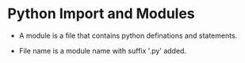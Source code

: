 # **Python Import and Modules**

- A module is a file that contains python definations and statements.

- File name is a module name with suffix '.py' added.
